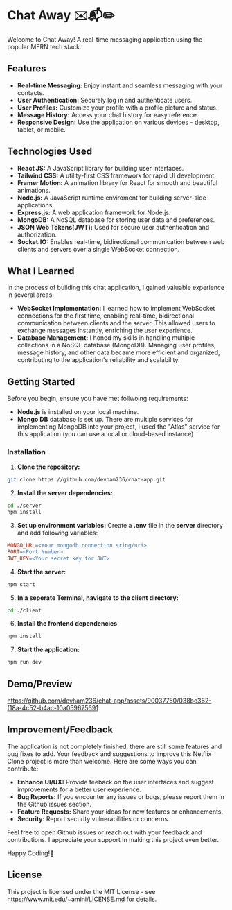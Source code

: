 # Chat Away ✉️📬✏️

Welcome to Chat Away! A real-time messaging application using the popular MERN tech stack.



## Features
* **Real-time Messaging:** Enjoy instant and seamless messaging with your contacts.
* **User Authentication:** Securely log in and authenticate users.
* **User Profiles:** Customize your profile with a profile picture and status.
* **Message History:** Access your chat history for easy reference.
* **Responsive Design:** Use the application on various devices - desktop, tablet, or mobile.



## Technologies Used
* **React JS:** A JavaScript library for building user interfaces.
* **Tailwind CSS:** A utility-first CSS framework for rapid UI development.
* **Framer Motion:** A animation library for React for smooth and beautiful animations.
* **Node.js:** A JavaScript runtime enviroment for building server-side applications.
* **Express.js:** A web application framework for Node.js.
* **MongoDB:** A NoSQL database for storing user data and preferences.
* **JSON Web Tokens(JWT):** Used for secure user authentication and authorization.
* **Socket.IO:** Enables real-time, bidirectional communication between web clients and servers over a single WebSocket connection.



## What I Learned
In the process of building this chat application, I gained valuable experience in several areas:
* **WebSocket Implementation:** I learned how to implement WebSocket connections for the first time, enabling real-time, bidirectional communication between clients and the server. This allowed users to exchange messages instantly, enriching the user experience.
* **Database Management:** I honed my skills in handling multiple collections in a NoSQL database (MongoDB). Managing user profiles, message history, and other data became more efficient and organized, contributing to the application's reliability and scalability.



 ## Getting Started
 Before you begin, ensure you have met follwoing requirements:
 * **Node.js** is installed on your local machine.
 * **Mongo DB** database is set up. There are multiple services for implementing MongoDB into your project, I used the "Atlas" service for this application (you can use a local or cloud-based instance)

### Installation
1. **Clone the repository:**
```bash
git clone https://github.com/devham236/chat-app.git
```

2. **Install the server dependencies:**
```bash
cd ./server
npm install
```

3. **Set up environment variables:**
Create a **.env** file in the **server** directory and add following variables:
```makefile
MONGO_URL=<Your mongodb connection sring/uri>
PORT=<Port Number>
JWT_KEY=<Your secret key for JWT>
```

4. **Start the server:**
```bash
npm start
```

5. **In a seperate Terminal, navigate to the client directory:**
```bash
cd ./client
```

6. **Install the frontend dependencies**
```bash
npm install
```

7. **Start the application:**
```bash
npm run dev
```



## Demo/Preview


https://github.com/devham236/chat-app/assets/90037750/038be362-f18a-4c52-b4ac-10a059675691






## Improvement/Feedback

The application is not completely finished, there are still some features and bug fixes to add.
Your feedback and suggestions to improve this Netflix Clone project is more than welcome. Here are some ways you can contribute:

* **Enhance UI/UX:** Provide feeback on the user interfaces and suggest improvements for a better user experience.
* **Bug Reports:** If you encounter any issues or bugs, please report them in the Github issues section.
* **Feature Requests:** Share your ideas for new features or enhancements.
* **Security:** Report security vulnerabilities or concerns.

Feel free to open Github issues or reach out with your feedback and contributions. I appreciate your support in making this project even better.

Happy Coding!🚀



## License
This project is licensed under the MIT License - see https://www.mit.edu/~amini/LICENSE.md for details.


